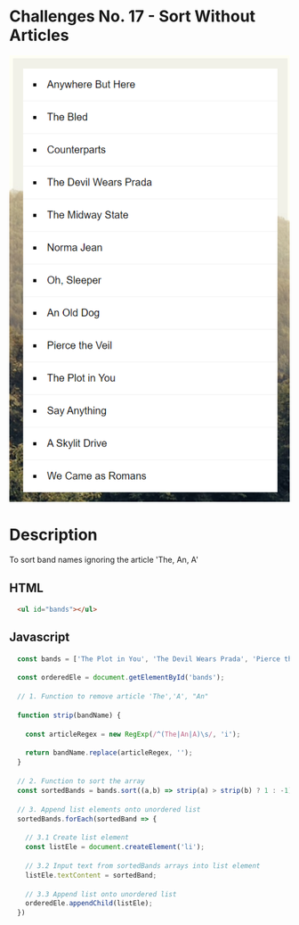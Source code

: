 # Challenges No. 17 - Sort Without Articles

![Sort Without Articles](https://github.com/nnsh93/JavaScript30-Challenges/blob/main/Challenge%20%2317%20-%20Sort%20Without%20Articles/Sort%20Without%20Article%20Image.PNG)

# Description
To sort band names ignoring the article 'The, An, A'

## HTML 
```html
  <ul id="bands"></ul>
```
## Javascript
```javascript
  const bands = ['The Plot in You', 'The Devil Wears Prada', 'Pierce the Veil', 'Norma Jean', 'The Bled', 'Say Anything', 'The Midway State', 'We Came as Romans', 'Counterparts', 'Oh, Sleeper', 'A Skylit Drive', 'Anywhere But Here', 'An Old Dog'];

  const orderedEle = document.getElementById('bands');

  // 1. Function to remove article 'The','A', "An"

  function strip(bandName) {

    const articleRegex = new RegExp(/^(The|An|A)\s/, 'i');

    return bandName.replace(articleRegex, '');  
  }

  // 2. Function to sort the array
  const sortedBands = bands.sort((a,b) => strip(a) > strip(b) ? 1 : -1);

  // 3. Append list elements onto unordered list
  sortedBands.forEach(sortedBand => {

    // 3.1 Create list element
    const listEle = document.createElement('li');

    // 3.2 Input text from sortedBands arrays into list element
    listEle.textContent = sortedBand;

    // 3.3 Append list onto unordered list
    orderedEle.appendChild(listEle);
  })
```
